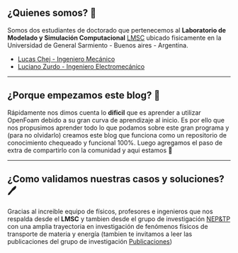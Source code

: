 ## ¿Quienes somos? 🖖

Somos dos estudiantes de doctorado que pertenecemos al **Laboratorio de Modelado y Simulación Computacional** [LMSC](https://www.linkedin.com/in/laboratory-of-modeling-and-computational-simulations-lmsc-b47b17266/) ubicado fisicamente en la Universidad de General Sarmiento - Buenos aires - Argentina.

- [Lucas Chej - Ingeniero Mecánico](https://www.linkedin.com/in/lucaschej/)
- [Luciano Zurdo - Ingeniero Electromecánico](https://www.linkedin.com/in/luis-luciano-zurdo/)

---
## ¿Porque empezamos este blog? 🤔

Rápidamente nos dimos cuenta lo **dificil** que es aprender a utilizar OpenFoam debido a su gran curva de aprendizaje al inicio. Es por ello que nos propusimos aprender todo lo que podamos sobre este gran programa y (para no olvidarlo) creamos este blog que funciona como un repositorio de conocimiento chequeado y funcional 100%. Luego agregamos el paso de extra de compartirlo con la comunidad y aqui estamos 🤗

---
## ¿Como validamos nuestras casos y soluciones? 🖊️
Gracias al increible equipo de físicos, profesores e ingenieros que nos respalda desde el **LMSC** y tambien desde el grupo de investigación [NEP&TP](https://neptp.netlify.app/) con una amplia trayectoria en investigación de fenómenos físicos de transporte de materia y energía (tambien te invitamos a leer las publicaciones del grupo de investigación [Publicaciones](https://neptp.netlify.app/publications))

